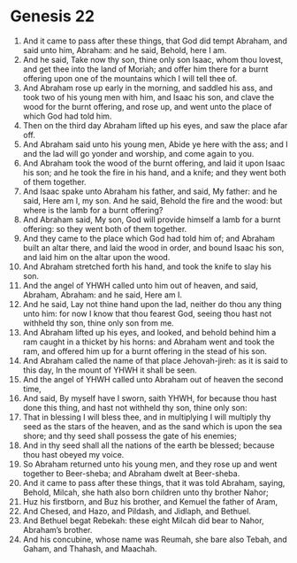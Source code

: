 ﻿# Genesis 22
1. And it came to pass after these things, that God did tempt Abraham, and said unto him, Abraham: and he said, Behold, here I am. 
2. And he said, Take now thy son, thine only son Isaac, whom thou lovest, and get thee into the land of Moriah; and offer him there for a burnt offering upon one of the mountains which I will tell thee of. 
3.  And Abraham rose up early in the morning, and saddled his ass, and took two of his young men with him, and Isaac his son, and clave the wood for the burnt offering, and rose up, and went unto the place of which God had told him. 
4. Then on the third day Abraham lifted up his eyes, and saw the place afar off. 
5. And Abraham said unto his young men, Abide ye here with the ass; and I and the lad will go yonder and worship, and come again to you. 
6. And Abraham took the wood of the burnt offering, and laid it upon Isaac his son; and he took the fire in his hand, and a knife; and they went both of them together. 
7. And Isaac spake unto Abraham his father, and said, My father: and he said, Here am I, my son. And he said, Behold the fire and the wood: but where is the lamb for a burnt offering? 
8. And Abraham said, My son, God will provide himself a lamb for a burnt offering: so they went both of them together. 
9. And they came to the place which God had told him of; and Abraham built an altar there, and laid the wood in order, and bound Isaac his son, and laid him on the altar upon the wood. 
10. And Abraham stretched forth his hand, and took the knife to slay his son. 
11. And the angel of YHWH called unto him out of heaven, and said, Abraham, Abraham: and he said, Here am I. 
12. And he said, Lay not thine hand upon the lad, neither do thou any thing unto him: for now I know that thou fearest God, seeing thou hast not withheld thy son, thine only son from me. 
13. And Abraham lifted up his eyes, and looked, and behold behind him a ram caught in a thicket by his horns: and Abraham went and took the ram, and offered him up for a burnt offering in the stead of his son. 
14. And Abraham called the name of that place Jehovah-jireh: as it is said to this day, In the mount of YHWH it shall be seen. 
15.  And the angel of YHWH called unto Abraham out of heaven the second time, 
16. And said, By myself have I sworn, saith YHWH, for because thou hast done this thing, and hast not withheld thy son, thine only son: 
17. That in blessing I will bless thee, and in multiplying I will multiply thy seed as the stars of the heaven, and as the sand which is upon the sea shore; and thy seed shall possess the gate of his enemies; 
18. And in thy seed shall all the nations of the earth be blessed; because thou hast obeyed my voice. 
19. So Abraham returned unto his young men, and they rose up and went together to Beer-sheba; and Abraham dwelt at Beer-sheba. 
20.  And it came to pass after these things, that it was told Abraham, saying, Behold, Milcah, she hath also born children unto thy brother Nahor; 
21. Huz his firstborn, and Buz his brother, and Kemuel the father of Aram, 
22. And Chesed, and Hazo, and Pildash, and Jidlaph, and Bethuel. 
23. And Bethuel begat Rebekah: these eight Milcah did bear to Nahor, Abraham’s brother. 
24. And his concubine, whose name was Reumah, she bare also Tebah, and Gaham, and Thahash, and Maachah. 
